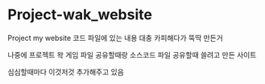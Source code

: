 # Project-wak_website

Project my website 코드 파일에 있는 내용 대충 카피해다가 뚝딱 만든거

나중에 프로젝트 왁 게임 파일 공유할때랑 소스코드 파일 공유할때 쓸려고 만든 사이트

심심할때마다 이것저것 추가해주고 있음
